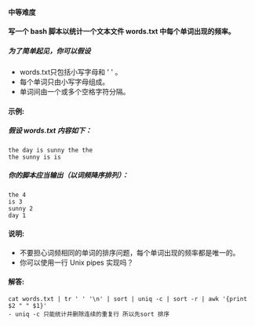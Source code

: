#### 中等难度
#### 写一个 bash 脚本以统计一个文本文件 words.txt 中每个单词出现的频率。
##### 为了简单起见，你可以假设
- words.txt只包括小写字母和 ' ' 。
- 每个单词只由小写字母组成。
- 单词间由一个或多个空格字符分隔。

#### 示例:
##### 假设 words.txt 内容如下：
```shell script
the day is sunny the the
the sunny is is
```
##### 你的脚本应当输出（以词频降序排列）：
```shell script
the 4
is 3
sunny 2
day 1
```

#### 说明:
- 不要担心词频相同的单词的排序问题，每个单词出现的频率都是唯一的。
- 你可以使用一行 Unix pipes 实现吗？

#### 解答:

```shell script
cat words.txt | tr ' ' '\n' | sort | uniq -c | sort -r | awk '{print $2 " " $1}'
- uniq -c 只能统计并删除连续的重复行 所以先sort 排序
```